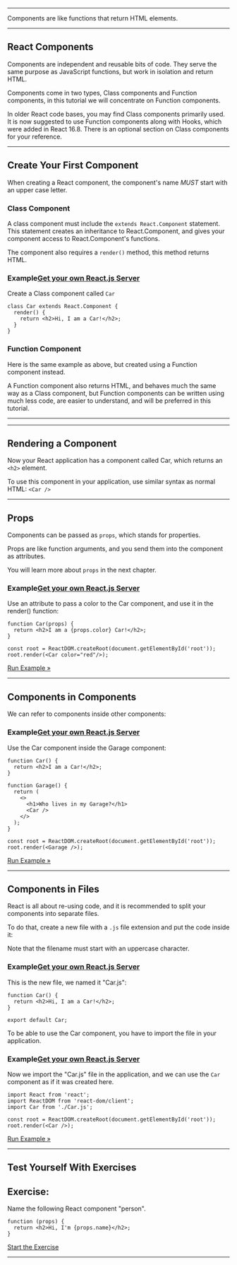 ___

Components are like functions that return HTML elements.

___

## React Components

Components are independent and reusable bits of code. They serve the same purpose as JavaScript functions, but work in isolation and return HTML.

Components come in two types, Class components and Function components, in this tutorial we will concentrate on Function components.

In older React code bases, you may find Class components primarily used. It is now suggested to use Function components along with Hooks, which were added in React 16.8. There is an optional section on Class components for your reference.

___

## Create Your First Component

When creating a React component, the component's name _MUST_ start with an upper case letter.

### Class Component

A class component must include the `extends React.Component` statement. This statement creates an inheritance to React.Component, and gives your component access to React.Component's functions.

The component also requires a `render()` method, this method returns HTML.

### Example[Get your own React.js Server](https://www.w3schools.com/spaces/ "W3Schools Spaces")

Create a Class component called `Car`

    class Car extends React.Component {
      render() {
        return <h2>Hi, I am a Car!</h2>;
      }
    }
    

  

### Function Component

Here is the same example as above, but created using a Function component instead.

A Function component also returns HTML, and behaves much the same way as a Class component, but Function components can be written using much less code, are easier to understand, and will be preferred in this tutorial.

___

___

## Rendering a Component

Now your React application has a component called Car, which returns an `<h2>` element.

To use this component in your application, use similar syntax as normal HTML: `<Car />`

___

## Props

Components can be passed as `props`, which stands for properties.

Props are like function arguments, and you send them into the component as attributes.

You will learn more about `props` in the next chapter.

### Example[Get your own React.js Server](https://www.w3schools.com/spaces/ "W3Schools Spaces")

Use an attribute to pass a color to the Car component, and use it in the render() function:

    function Car(props) {
      return <h2>I am a {props.color} Car!</h2>;
    }
    
    const root = ReactDOM.createRoot(document.getElementById('root'));
    root.render(<Car color="red"/>);
    

[Run Example »](https://www.w3schools.com/react/showreact.asp?filename=demo2_react_component_props)

___

## Components in Components

We can refer to components inside other components:

### Example[Get your own React.js Server](https://www.w3schools.com/spaces/ "W3Schools Spaces")

Use the Car component inside the Garage component:

    function Car() {
      return <h2>I am a Car!</h2>;
    }
    
    function Garage() {
      return (
        <>
          <h1>Who lives in my Garage?</h1>
          <Car />
        </>
      );
    }
    
    const root = ReactDOM.createRoot(document.getElementById('root'));
    root.render(<Garage />);
    

[Run Example »](https://www.w3schools.com/react/showreact.asp?filename=demo2_react_component_many)

___

## Components in Files

React is all about re-using code, and it is recommended to split your components into separate files.

To do that, create a new file with a `.js` file extension and put the code inside it:

Note that the filename must start with an uppercase character.

### Example[Get your own React.js Server](https://www.w3schools.com/spaces/ "W3Schools Spaces")

This is the new file, we named it "Car.js":

    function Car() {
      return <h2>Hi, I am a Car!</h2>;
    }
    
    export default Car;
    

  

To be able to use the Car component, you have to import the file in your application.

### Example[Get your own React.js Server](https://www.w3schools.com/spaces/ "W3Schools Spaces")

Now we import the "Car.js" file in the application, and we can use the `Car` component as if it was created here.

    import React from 'react';
    import ReactDOM from 'react-dom/client';
    import Car from './Car.js';
    
    const root = ReactDOM.createRoot(document.getElementById('root'));
    root.render(<Car />);
    

[Run Example »](https://www.w3schools.com/react/showreact.asp?filename=demo2_react_comp_in_files)

___

## Test Yourself With Exercises

## Exercise:

Name the following React component "person".

```
function (props) {
  return <h2>Hi, I'm {props.name}</h2>;
}

```

[Start the Exercise](https://www.w3schools.com/react/exercise.asp?filename=exercise_components1)

___